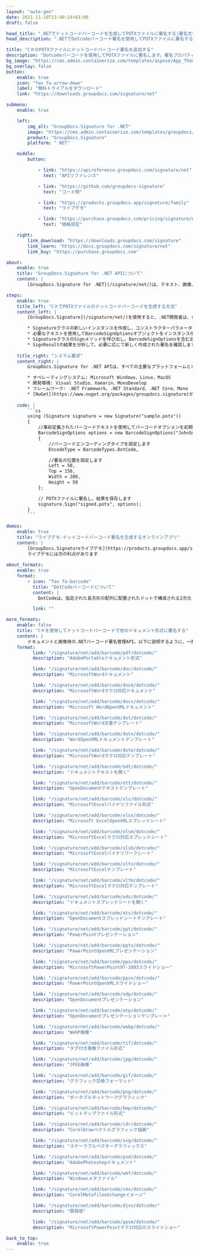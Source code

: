 ```yaml
---
layout: "auto-gen"
date: 2021-11-10T13:40:24+03:00
draft: false

head_title: ".NETでドットコードバーコードを生成してPOTXファイルに署名する|署名文書"
head_description: ".NETでDotcodeバーコード署名を使用してPOTXファイルに署名する-人気のあるビジネスドキュメントや画像ファイル形式にバーコードを追加します."

title: "C＃のPOTXファイルにドットコードバーコード署名を追加する"
description: "Dotcodeバーコードを使用してPOTXファイルに署名します。署名プロパティを操作し、ニーズに合ったドキュメント内で高度な署名オプションを設定します."
bg_image: "https://cms.admin.containerize.com/templates/aspose/App_Themes/V3/images/bg/header1.png"
bg_overlay: false
button:
    enable: true
    icon: "fas fa-arrow-down"
    label: "無料トライアルをダウンロード"
    link: "https://downloads.groupdocs.com/signature/net"

submenu:
    enable: true

    left:
        img_alt: "GroupDocs.Signature for .NET"
        image: "https://cms.admin.containerize.com/templates/groupdocs/images/product-logos/90x90-noborder/groupdocs-signature-net.png"
        product: "GroupDocs.Signature"
        platform: ".NET"

    middle:
        button:

            - link: "https://apireference.groupdocs.com/signature/net"
              text: "APIリファレンス"

            - link: "https://github.com/groupdocs-signature"
              text: "コード例"

            - link: "https://products.groupdocs.app/signature/family"
              text: "ライブデモ"

            - link: "https://purchase.groupdocs.com/pricing/signature/net"
              text: "価格設定"

    right:
        link_download: "https://downloads.groupdocs.com/signature"
        link_learn: "https://docs.groupdocs.com/signature/net"
        link_buy: "https://purchase.groupdocs.com"

about:
    enable: true
    title: "GroupDocs.Signature for .NET APIについて"
    content: |
        [GroupDocs.Signature for .NET](/signature/net/)は、テキスト、画像、バーコード、スタンプ、フォームフィールド、QRコード、メタデータなどのさまざまな署名タイプを使用してデジタルドキュメントに電子署名するネイティブ.NETAPIです。ユーザーは、PDF、Microsoft Word、Excelワークシート、PowerPointプレゼンテーション、Adobe Photoshop、メタファイル、および画像ファイル形式内のデジタル署名を追加、編集、検証、削除、および検索でき、必要に応じて署名プロパティをカスタマイズするための追加サポートがあります。

steps:
    enable: true
    title_left: "C＃でPOTXファイルのドットコードバーコードを生成する方法"
    content_left: |
        [GroupDocs.Signature](/signature/net/)を使用すると、.NET開発者は、いくつかの簡単な手順を実行することで、アプリケーション内のPOTXファイルにDotcodeバーコードを簡単に追加できます。

        * Signatureクラスの新しいインスタンスを作成し、コンストラクターパラメーターとしてソースPOTXドキュメントパスを渡します。
        * 必要なテキストを使用してBarcodeSignOptionsオブジェクトをインスタンス化し、EncodeTypeプロパティをDotCodeに設定します。
        * SignatureクラスのSignメソッドを呼び出し、BarcodeSignOptionsを含む出力POTXファイル名を渡します。
        * SignResultの結果を分析して、必要に応じて新しく作成された署名を確認します。
        
    title_right: "システム要求"
    content_right: |
        GroupDocs.Signature for .NET APIは、すべての主要なプラットフォームとオペレーティングシステムでサポートされています。以下のコードを実行する前に、システムに次の前提条件がインストールされていることを確認してください。

        * オペレーティングシステム: Microsoft Windows、Linux、MacOS
        * 開発環境: Visual Studio、Xamarin、MonoDevelop
        * フレームワーク: .NET Framework、.NET Standard、.NET Core、Mono
        * [NuGet](https://www.nuget.org/packages/groupdocs.signature)からGroupDocs.Signaturefor.NETの最新バージョンをダウンロードします
        
    code: |
        ```cs
        using (Signature signature = new Signature("sample.potx"))
        {
            //事前定義されたバーコードテキストを使用してバーコードオプションを初期化します
            BarcodeSignOptions options = new BarcodeSignOptions("JohnSmith")
            {
                //バーコードエンコーディングタイプを設定します
                EncodeType = BarcodeTypes.DotCode,

                //署名の位置を設定します
                Left = 50,
                Top = 150,
                Width = 200,
                Height = 50
            };

            // POTXファイルに署名し、結果を保存します 
            signature.Sign("signed.potx", options);
        }
        ```
        
demos:
    enable: true
    title: "ライブデモ-ドットコードバーコード署名を生成するオンラインアプリ"
    content: |
        [GroupDocs.Signatureライブデモ](https://products.groupdocs.app/signature/family)サイトにアクセスして、今すぐPOTXファイルにドットコードバーコードを追加してください。  
        ライブデモには次の利点があります
        
about_formats:
    enable: true
    format:
        - icon: "fas fa-barcode"
          title: "DotCodeバーコードについて"
          content: |
            DotCodeは、指定された長方形の配列に配置されたドットで構成される2次元（2-D）マトリックスシンボルです。 2009年にリリースされたDotCodeは、印刷精度が保証されない高速産業用プリンターで使用するために設計されました。連続線や正確な間隔を必要としないため、高効率の生産環境でよく使用されます。

          link: ""

more_formats:
    enable: false
    title: "C＃を使用してドットコードバーコードで他のドキュメント形式に署名する"
    content: |
        ドキュメントと画像用の.NETバーコード署名管理API。以下に説明するように、一般的なファイル形式のいくつかにバーコード署名を追加します。
    format: 
          link: "/signature/net/add/barcode/pdf/dotcode/"
          description: "AdobePortableドキュメント形式"

          link: "/signature/net/add/barcode/doc/dotcode/"
          description: "MicrosoftWordドキュメント"

          link: "/signature/net/add/barcode/docm/dotcode/"
          description: "MicrosoftWordマクロ対応ドキュメント"

          link: "/signature/net/add/barcode/docx/dotcode/"
          description: "Microsoft WordOpenXMLドキュメント"

          link: "/signature/net/add/barcode/dot/dotcode/"
          description: "MicrosoftWord文書テンプレート"

          link: "/signature/net/add/barcode/dotx/dotcode/"
          description: "WordOpenXMLドキュメントテンプレート"

          link: "/signature/net/add/barcode/dotm/dotcode/"
          description: "MicrosoftWordマクロ対応テンプレート"       

          link: "/signature/net/add/barcode/odt/dotcode/"
          description: "ドキュメントテキストを開く"

          link: "/signature/net/add/barcode/ott/dotcode/"
          description: "OpenDocumentテキストテンプレート"

          link: "/signature/net/add/barcode/xls/dotcode/"
          description: "MicrosoftExcelバイナリファイル形式"

          link: "/signature/net/add/barcode/xlsx/dotcode/"
          description: "Microsoft ExcelOpenXMLスプレッドシート"

          link: "/signature/net/add/barcode/xlsm/dotcode/"
          description: "MicrosoftExcelマクロ対応スプレッドシート"

          link: "/signature/net/add/barcode/xlsb/dotcode/"
          description: "MicrosoftExcelバイナリワークシート"

          link: "/signature/net/add/barcode/xltx/dotcode/"
          description: "MicrosoftExcelテンプレート"

          link: "/signature/net/add/barcode/xltm/dotcode/"
          description: "MicrosoftExcelマクロ対応テンプレート"

          link: "/signature/net/add/barcode/ods/dotcode/"
          description: "ドキュメントスプレッドシートを開く"

          link: "/signature/net/add/barcode/ots/dotcode/"
          description: "OpenDocumentスプレッドシートテンプレート"

          link: "/signature/net/add/barcode/ppt/dotcode/"
          description: "PowerPointプレゼンテーション"

          link: "/signature/net/add/barcode/pptx/dotcode/"
          description: "PowerPointOpenXMLプレゼンテーション"

          link: "/signature/net/add/barcode/pps/dotcode/"
          description: "MicrosoftPowerPoint97-2003スライドショー"

          link: "/signature/net/add/barcode/ppsx/dotcode/"
          description: "PowerPointOpenXMLスライドショー"                              

          link: "/signature/net/add/barcode/odp/dotcode/"
          description: "OpenDocumentプレゼンテーション"

          link: "/signature/net/add/barcode/otp/dotcode/"
          description: "OpenDocumentプレゼンテーションテンプレート"

          link: "/signature/net/add/barcode/webp/dotcode/"
          description: "WebP画像"

          link: "/signature/net/add/barcode/tif/dotcode/"
          description: "タグ付き画像ファイル形式"

          link: "/signature/net/add/barcode/jpg/dotcode/"
          description: "JPEG画像"

          link: "/signature/net/add/barcode/gif/dotcode/"
          description: "グラフィック交換フォーマット"

          link: "/signature/net/add/barcode/png/dotcode/"
          description: "ポータブルネットワークグラフィック"

          link: "/signature/net/add/barcode/bmp/dotcode/"
          description: "ビットマップファイル形式"

          link: "/signature/net/add/barcode/cdr/dotcode/"
          description: "CorelDrawベクトルグラフィック描画"

          link: "/signature/net/add/barcode/svg/dotcode/"
          description: "スケーラブルベクターグラフィックス"

          link: "/signature/net/add/barcode/psd/dotcode/"
          description: "AdobePhotoshopドキュメント"

          link: "/signature/net/add/barcode/wmf/dotcode/"
          description: "Windowsメタファイル"        

          link: "/signature/net/add/barcode/cmx/dotcode/"
          description: "CorelMetafileeXchangeイメージ"

          link: "/signature/net/add/barcode/djvu/dotcode/"
          description: "既視感"

          link: "/signature/net/add/barcode/ppsm/dotcode/"
          description: "MicrosoftPowerPointマクロ対応のスライドショー"

back_to_top:
    enable: true
---
```

